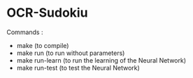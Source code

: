 # OCR-Sudokiu

Commands :
  - make (to compile)
  - make run (to run without parameters)
  - make run-learn (to run the learning of the Neural Network)
  - make run-test (to test the Neural Network)
